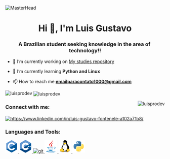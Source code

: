![MasterHead](https://media.licdn.com/dms/image/D4E16AQHAbnUl-zTTbw/profile-displaybackgroundimage-shrink_350_1400/0/1677697115703?e=1690416000&v=beta&t=qipDgxaBRd7uGMyH4VIcVXhNUw3Zb7p740btjPt4kbg)
<h1 align="center">Hi 👋, I'm Luis Gustavo</h1>
<h3 align="center">A Brazilian student seeking knowledge in the area of ​​technology!!</h3>


- 🔭 I’m currently working on [My studies repository](https://github.com/LuisProDev/MyStudies)

- 🌱 I’m currently learning **Python and Linux**

- 📫 How to reach me **emailparacontato1000@gmail.com**

<p><img align="left" src="https://github-readme-stats.vercel.app/api/top-langs?username=luisprodev&show_icons=true&theme=dracula&locale=en&layout=compact" alt="luisprodev" /></p>

<p>&nbsp;<img align="center" src="https://github-readme-stats.vercel.app/api?username=luisprodev&show_icons=true&theme=dracula&locale=en" alt="luisprodev" /></p>

<p><img align="right" src="https://github-readme-streak-stats.herokuapp.com/?user=luisprodev&theme=dark" alt="luisprodev" /></p>


<h3 align="left">Connect with me:</h3>
<p align="left">
<a href="https://linkedin.com/in/https://www.linkedin.com/in/luis-gustavo-fontenele-a102a71b8/" target="blank"><img align="center" src="https://raw.githubusercontent.com/rahuldkjain/github-profile-readme-generator/master/src/images/icons/Social/linked-in-alt.svg" alt="https://www.linkedin.com/in/luis-gustavo-fontenele-a102a71b8/" height="30" width="40" /></a>
</p>
<h3 align="left">Languages and Tools:</h3>
<p align="left"> <a href="https://www.cprogramming.com/" target="_blank" rel="noreferrer"> <img src="https://raw.githubusercontent.com/devicons/devicon/master/icons/c/c-original.svg" alt="c" width="40" height="40"/> </a> <a href="https://www.w3schools.com/cpp/" target="_blank" rel="noreferrer"> <img src="https://raw.githubusercontent.com/devicons/devicon/master/icons/cplusplus/cplusplus-original.svg" alt="cplusplus" width="40" height="40"/> </a> <a href="https://git-scm.com/" target="_blank" rel="noreferrer"> <img src="https://www.vectorlogo.zone/logos/git-scm/git-scm-icon.svg" alt="git" width="40" height="40"/> </a> <a href="https://www.java.com" target="_blank" rel="noreferrer"> <img src="https://raw.githubusercontent.com/devicons/devicon/master/icons/java/java-original.svg" alt="java" width="40" height="40"/> </a> <a href="https://www.linux.org/" target="_blank" rel="noreferrer"> <img src="https://raw.githubusercontent.com/devicons/devicon/master/icons/linux/linux-original.svg" alt="linux" width="40" height="40"/> </a> <a href="https://www.python.org" target="_blank" rel="noreferrer"> <img src="https://raw.githubusercontent.com/devicons/devicon/master/icons/python/python-original.svg" alt="python" width="40" height="40"/> </a> </p>
